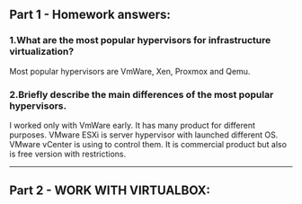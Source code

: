 ## Part 1 - Homework answers:
### 1.What are the most popular hypervisors for infrastructure virtualization?
Most popular hypervisors are VmWare, Xen, Proxmox and Qemu.
### 2.Briefly describe the main differences of the most popular hypervisors.
I worked only with VmWare early. It has many product for different purposes. VMware ESXi is server hypervisor with launched different OS. 
VMware vCenter is using to control them. It is commercial product but also is free version with restrictions.
***
## Part 2 - WORK WITH VIRTUALBOX:
